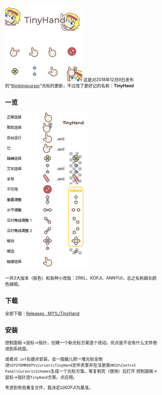 ![Screenshots](/_img/TinyHand.gif)
这是对2018年12月9日发布的“[thinkingcursor](https://github.com/MY1L/thinkingcursor)”光标的更新，不过改了更好记的名称：**TinyHand**

## 一览
![Screenshot](/_img/Screenshot.png)

一共3大版本（肤色）和各种小改版：ZRKL、KOFJI、ANNYUI，总之名称越长颜色越暗。

## 下载
全部下载：[Releases · MY1L/TinyHand](https://github.com/MY1L/TinyHand/releases)

## 安装
控制面板→鼠标→指针，创建一个新光标方案逐个改动。优点是不会有什么文件倒进到系统盘。

或者对`.inf`右键点安装，会一股脑儿把一堆光标全倒进`%SYSTEMROOT%\Cursors\TinyHand`文件夹里并在注册表`HKCU\Control Panel\Cursors\Schemes`生成一个光标方案。等复制完（很快）后打开 控制面板→鼠标→指针选`TinyHand`方案，点应用。

考虑到有些重复文件，我决定以KOFJI为基准。